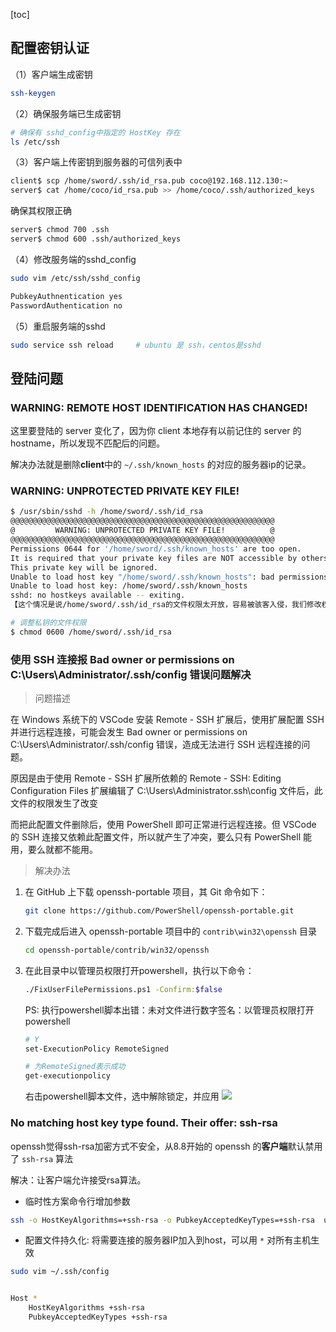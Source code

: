 [toc]



## 配置密钥认证

（1）客户端生成密钥

```bash
ssh-keygen
```

（2）确保服务端已生成密钥

```bash
# 确保有 sshd_config中指定的 HostKey 存在
ls /etc/ssh
```

（3）客户端上传密钥到服务器的可信列表中

```bash
client$ scp /home/sword/.ssh/id_rsa.pub coco@192.168.112.130:~
server$ cat /home/coco/id_rsa.pub >> /home/coco/.ssh/authorized_keys
```

确保其权限正确

```bash
server$ chmod 700 .ssh
server$ chmod 600 .ssh/authorized_keys
```



（4）修改服务端的sshd_config

```bash
sudo vim /etc/ssh/sshd_config

PubkeyAuthnentication yes
PasswordAuthentication no
```

（5）重启服务端的sshd

```bash
sudo service ssh reload		# ubuntu 是 ssh，centos是sshd
```

## 登陆问题
### WARNING: REMOTE HOST IDENTIFICATION HAS CHANGED!

这里要登陆的 server 变化了，因为你 client 本地存有以前记住的 server 的 hostname，所以发现不匹配后的问题。

解决办法就是删除**client**中的 `~/.ssh/known_hosts` 的对应的服务器ip的记录。

### WARNING: UNPROTECTED PRIVATE KEY FILE!
```bash
$ /usr/sbin/sshd -h /home/sword/.ssh/id_rsa
@@@@@@@@@@@@@@@@@@@@@@@@@@@@@@@@@@@@@@@@@@@@@@@@@@@@@@@@@@@
@         WARNING: UNPROTECTED PRIVATE KEY FILE!          @
@@@@@@@@@@@@@@@@@@@@@@@@@@@@@@@@@@@@@@@@@@@@@@@@@@@@@@@@@@@
Permissions 0644 for '/home/sword/.ssh/known_hosts' are too open.
It is required that your private key files are NOT accessible by others.
This private key will be ignored.
Unable to load host key "/home/sword/.ssh/known_hosts": bad permissions
Unable to load host key: /home/sword/.ssh/known_hosts
sshd: no hostkeys available -- exiting.
【这个情况是说/home/sword/.ssh/id_rsa的文件权限太开放，容易被骇客入侵，我们修改权限就行】

# 调整私钥的文件权限
$ chmod 0600 /home/sword/.ssh/id_rsa
```

### 使用 SSH 连接报 Bad owner or permissions on C:\\Users\\Administrator/.ssh/config 错误问题解决

> 问题描述

在 Windows 系统下的 VSCode 安装 Remote - SSH 扩展后，使用扩展配置 SSH 并进行远程连接，可能会发生 Bad owner or permissions on C:\Users\Administrator/.ssh/config 错误，造成无法进行 SSH 远程连接的问题。

原因是由于使用 Remote - SSH 扩展所依赖的 Remote - SSH: Editing Configuration Files 扩展编辑了 C:\Users\Administrator.ssh\config 文件后，此文件的权限发生了改变

而把此配置文件删除后，使用 PowerShell 即可正常进行远程连接。但 VSCode 的 SSH 连接又依赖此配置文件，所以就产生了冲突，要么只有 PowerShell 能用，要么就都不能用。

> 解决办法

1. 在 GitHub 上下载 openssh-portable 项目，其 Git 命令如下：

    ```bash
    git clone https://github.com/PowerShell/openssh-portable.git
    ```

2. 下载完成后进入 openssh-portable 项目中的 `contrib\win32\openssh` 目录
    ```bash
    cd openssh-portable/contrib/win32/openssh
    ```

3. 在此目录中以管理员权限打开powershell，执行以下命令：

    ```bash
    ./FixUserFilePermissions.ps1 -Confirm:$false
    ```

    PS: 执行powershell脚本出错：未对文件进行数字签名：以管理员权限打开powershell
    ```bash
    # Y
    set-ExecutionPolicy RemoteSigned
    
    # 为RemoteSigned表示成功
    get-executionpolicy
    ```
    右击powershell脚本文件，选中解除锁定，并应用
    ![](https://img-blog.csdnimg.cn/20210706173551640.png)

### No matching host key type found. Their offer: ssh-rsa

openssh觉得ssh-rsa加密方式不安全，从8.8开始的 openssh 的**客户端**默认禁用了 `ssh-rsa` 算法

解决：让客户端允许接受rsa算法。

- 临时性方案命令行增加参数

```bash
ssh -o HostKeyAlgorithms=+ssh-rsa -o PubkeyAcceptedKeyTypes=+ssh-rsa  user@host
```

- 配置文件持久化: 将需要连接的服务器IP加入到host，可以用 `*` 对所有主机生效

```bash
sudo vim ~/.ssh/config


Host *
    HostKeyAlgorithms +ssh-rsa
    PubkeyAcceptedKeyTypes +ssh-rsa
```
